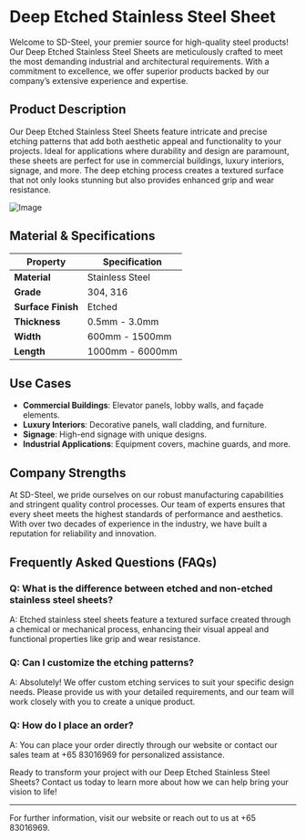 # Deep Etched Stainless Steel Sheet

Welcome to SD-Steel, your premier source for high-quality steel products! Our Deep Etched Stainless Steel Sheets are meticulously crafted to meet the most demanding industrial and architectural requirements. With a commitment to excellence, we offer superior products backed by our company’s extensive experience and expertise.

## Product Description

Our Deep Etched Stainless Steel Sheets feature intricate and precise etching patterns that add both aesthetic appeal and functionality to your projects. Ideal for applications where durability and design are paramount, these sheets are perfect for use in commercial buildings, luxury interiors, signage, and more. The deep etching process creates a textured surface that not only looks stunning but also provides enhanced grip and wear resistance.

![Image](https://github.com/user-attachments/assets/2567258e-e124-4816-932d-1809bd27ef0b)

## Material & Specifications

| **Property**          | **Specification**       |
|-----------------------|-------------------------|
| **Material**          | Stainless Steel         |
| **Grade**             | 304, 316                |
| **Surface Finish**    | Etched                  |
| **Thickness**         | 0.5mm - 3.0mm           |
| **Width**             | 600mm - 1500mm          |
| **Length**            | 1000mm - 6000mm         |

## Use Cases

- **Commercial Buildings**: Elevator panels, lobby walls, and façade elements.
- **Luxury Interiors**: Decorative panels, wall cladding, and furniture.
- **Signage**: High-end signage with unique designs.
- **Industrial Applications**: Equipment covers, machine guards, and more.

## Company Strengths

At SD-Steel, we pride ourselves on our robust manufacturing capabilities and stringent quality control processes. Our team of experts ensures that every sheet meets the highest standards of performance and aesthetics. With over two decades of experience in the industry, we have built a reputation for reliability and innovation.

## Frequently Asked Questions (FAQs)

### Q: What is the difference between etched and non-etched stainless steel sheets?
A: Etched stainless steel sheets feature a textured surface created through a chemical or mechanical process, enhancing their visual appeal and functional properties like grip and wear resistance.

### Q: Can I customize the etching patterns?
A: Absolutely! We offer custom etching services to suit your specific design needs. Please provide us with your detailed requirements, and our team will work closely with you to create a unique product.

### Q: How do I place an order?
A: You can place your order directly through our website or contact our sales team at +65 83016969 for personalized assistance.

Ready to transform your project with our Deep Etched Stainless Steel Sheets? Contact us today to learn more about how we can help bring your vision to life!

---

For further information, visit our website or reach out to us at +65 83016969.